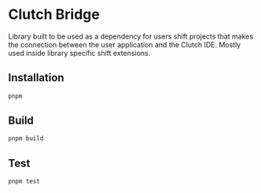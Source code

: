 # Clutch Bridge

Library built to be used as a dependency for users shift projects that makes the connection between the user application and the Clutch IDE. Mostly used inside library specific shift extensions.

## Installation

```bash
pnpm
```

## Build

```bash
pnpm build
```

## Test

```bash
pnpm test
```
